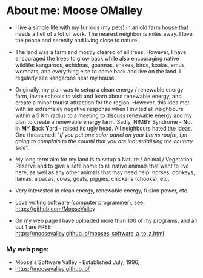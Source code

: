 # About me: Moose OMalley

* I live a simple life with my fur kids (my pets) in an old farm house that needs a hell of a lot of work.  The nearest neighbor is miles away.  I love the peace and serenity and living close to nature.

* The land was a farm and mostly cleared of all trees.  However, I have encouraged the trees to grow back while also encouraging native wildlife: kangaroos, echidnas, goannas, snakes, birds, koalas, emus, wombats, and everything else to come back and live on the land.  I regularly see kangaroos near my house.

* Originally, my plan was to setup a clean energy / renewable energy farm, invite schools to visit and learn about renewable energy, and create a minor tourist attraction for the region.  However, this idea met with an extremeley negative response when I invited all neighbours within a 5 Km radius to a meeting to discuss renewable energy and my plan to create a renewable energy farm.  Sadly, NIMBY Syndrome - **N**ot **I**n **M**Y **B**ack **Y**ard - raised its ugly head.  All neighbours hated the ideas.  One threatened: "<i>if you put one solar panel on your barns roofm, I;m going to complain to the countil that you are industrialising the country side</i>".

* My long term aim for my land is to setup a Nature / Animal / Vegetation Reserve and to give a safe home to all native animals that want to live here, as well as any other animals that may need help: horses, donkeys, llamas, alpacas, cows, goats, piggies, chickens (chooks), etc.

* Very interested in clean energy, renewable energy, fusion power, etc.

* Love writing software (computer programmer), see:
https://github.com/MooseValley

* On my web page I have uploaded more than 100 of my programs, and all but 1 are FREE:
https://moosevalley.github.io/mooses_software_a_to_z.html

### My web page:
* Moose's Software Valley - Established July, 1996,
* https://moosevalley.github.io/

